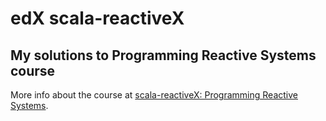 # edX scala-reactiveX
## My solutions to Programming Reactive Systems course

More info about the course at [scala-reactiveX: Programming Reactive Systems](https://courses.edx.org/courses/course-v1:EPFLx+scala-reactiveX+1T2019/course/).